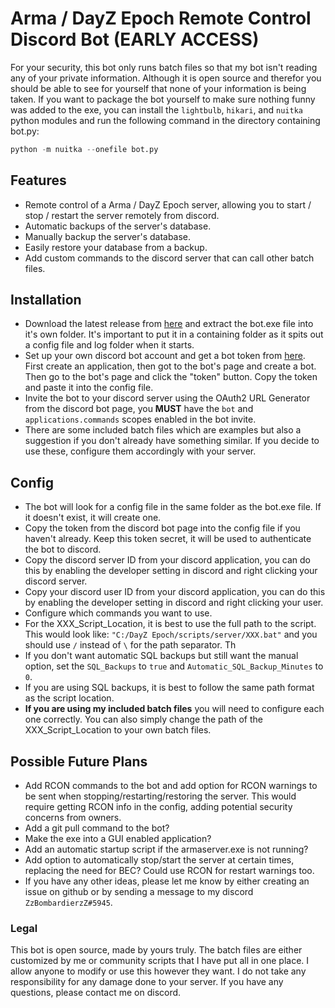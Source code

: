 # Arma / DayZ Epoch Remote Control Discord Bot (EARLY ACCESS)
For your security, this bot only runs batch files so that my bot isn't reading any of your private information. Although it is open source and therefor you should be able to see for yourself that none of your information is being taken. If you want to package the bot yourself to make sure nothing funny was added to the exe, you can install the `lightbulb`, `hikari`, and `nuitka` python modules and run the following command in the directory containing bot.py:
~~~py
python -m nuitka --onefile bot.py
~~~

## Features
- Remote control of a Arma / DayZ Epoch server, allowing you to start / stop / restart the server remotely from discord.
- Automatic backups of the server's database.
- Manually backup the server's database.
- Easily restore your database from a backup.
- Add custom commands to the discord server that can call other batch files.

## Installation
- Download the latest release from [here](https://github.com/ZzBombardierzZ/EpochRemote-DiscordBot/archive/refs/heads/main.zip) and extract the bot.exe file into it's own folder. It's important to put it in a containing folder as it spits out a config file and log folder when it starts.
- Set up your own discord bot account and get a bot token from [here](https://discordapp.com/developers/applications/me). First create an application, then got to the bot's page and create a bot. Then go to the bot's page and click the "token" button. Copy the token and paste it into the config file.
- Invite the bot to your discord server using the OAuth2 URL Generator from the discord bot page, you **MUST** have the `bot` and `applications.commands` scopes enabled in the bot invite.
- There are some included batch files which are examples but also a suggestion if you don't already have something similar. If you decide to use these, configure them accordingly with your server.

## Config
- The bot will look for a config file in the same folder as the bot.exe file. If it doesn't exist, it will create one.
- Copy the token from the discord bot page into the config file if you haven't already. Keep this token secret, it will be used to authenticate the bot to discord.
- Copy the discord server ID from your discord application, you can do this by enabling the developer setting in discord and right clicking your discord server.
- Copy your discord user ID from your discord application, you can do this by enabling the developer setting in discord and right clicking your user.
- Configure which commands you want to use.
- For the XXX_Script_Location, it is best to use the full path to the script. This would look like: `"C:/DayZ Epoch/scripts/server/XXX.bat"` and you should use `/` instead of `\` for the path separator. Th
- If you don't want automatic SQL backups but still want the manual option, set the `SQL_Backups` to `true` and `Automatic_SQL_Backup_Minutes` to `0`.
- If you are using SQL backups, it is best to follow the same path format as the script location.
- **If you are using my included batch files** you will need to configure each one correctly. You can also simply change the path of the XXX_Script_Location to your own batch files.


## Possible Future Plans
- Add RCON commands to the bot and add option for RCON warnings to be sent when stopping/restarting/restoring the server. This would require getting RCON info in the config, adding potential security concerns from owners.
- Add a git pull command to the bot?
- Make the exe into a GUI enabled application?
- Add an automatic startup script if the armaserver.exe is not running?
- Add option to automatically stop/start the server at certain times, replacing the need for BEC? Could use RCON for restart warnings too.
- If you have any other ideas, please let me know by either creating an issue on github or by sending a message to my discord `ZzBombardierzZ#5945`.

### Legal
This bot is open source, made by yours truly. The batch files are either customized by me or community scripts that I have put all in one place. I allow anyone to modify or use this however they want. I do not take any responsibility for any damage done to your server. If you have any questions, please contact me on discord.